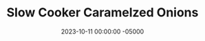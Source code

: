 ---
layout: post
title:  "Slow Cooker Caramelzed Onions"
date:   2023-10-11 00:00:00 -05000
categories: 
- Recipes
- Sauces, etc.
permalink: /recipes/caramelized-onions
image: /assets/Food/Spreads, Sauces, Toppings/Caramel Onions/caramel-cover.jpg
ing: onions-ing
facts: onions-facts
Prep: 15
Rest: 
Cook: 480
Source1: 
Source2: 
tags: 
- french onion
- onion dip
- crockpot
- crockpot
- garlic
- carmelized onions
- onion jam
- french onion dip
Description: Caramelized onions are simple and delicious, but take a while with often stirring on the stove. I've done them in a slow cooker here, so you can let them go all day, and check on them every hour or so. Caramelized Onions are great on nearly everything, give it a go
Instructions: 
- Slice all your onions, and add to a large slow cooker. Season, and mix, making sure to separate the onions from other layers<br><br>
- <center><img src="/assets/Food/Spreads, Sauces, Toppings/Caramel Onions/caramel-1.jpg" alt="" class="instruction-image"></center><br>

- Cover and cook on high for 8-10 hours, stirring occasionally. Deglaze with some white wine if needed.  Store in a container in the fridge
---